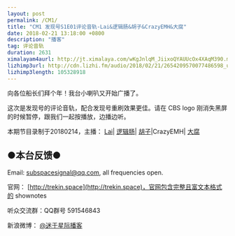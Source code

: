 ```yaml
---
layout: post
permalink: /CM1/
title: "CM1 发现号S1E01评论音轨-Lai&逻辑肠&胡子&CrazyEMH&大腐"
date: 2018-02-21 13:18:00 +0800
description: "播客"
tag: 评论音轨
duration: 2631
ximalayam4aurl: http://jt.ximalaya.com/wKgJnlqM_JiixoQYAUUcOx4XAqM390.m4a?channel=rss&album_id=3135361&track_id=72613662&uid=6418191&jt=http://audio.xmcdn.com/group39/M05/B1/A0/wKgJnlqM_JiixoQYAUUcOx4XAqM390.m4a
lizhimp3url: http://cdn.lizhi.fm/audio/2018/02/21/2654209570077486598_ud.mp3
lizhimp3length: 105328918
---   
```


向各位船长们拜个年！我台小喇叭又开始广播了。

这次是发现号的评论音轨，配合发现号重刷效果更佳。请在 CBS logo 刚消失黑屏的时候暂停，跟我们一起按播放，边播边听。

本期节目录制于20180214，主播： [Lai](http://weibo.com/daishengniao)\| [逻辑肠](https://weibo.com/u/5682045870)\| [胡子](https://weibo.com/p/1005051764117203)\|CrazyEMH\| [大腐](https://weibo.com/u/5113590549)

## ●本台反馈●

Email: [subspacesignal@qq.com](mailto:subspacesignal@qq.com), all frequencies open.

官网： [http://trekin.space](http://trekin.space)，官网包含完整且富文本格式的 shownotes

听众交流群：QQ群号 591546843

新浪微博： [@迷于星际播客](http://weibo.com/lostinst)
